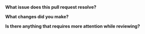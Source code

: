 <!--
Thank you for submitting a pull request to Ajv.

Before continuing, please read the guidelines:
https://github.com/epoberezkin/ajv/blob/master/CONTRIBUTING.md#pull-requests

If the pull request contains code please make sure there is an issue that we agreed to resolve (if it is a documentation improvement there is no need for an issue).

Please answer the questions below.
-->

**What issue does this pull request resolve?**


**What changes did you make?**


**Is there anything that requires more attention while reviewing?**
